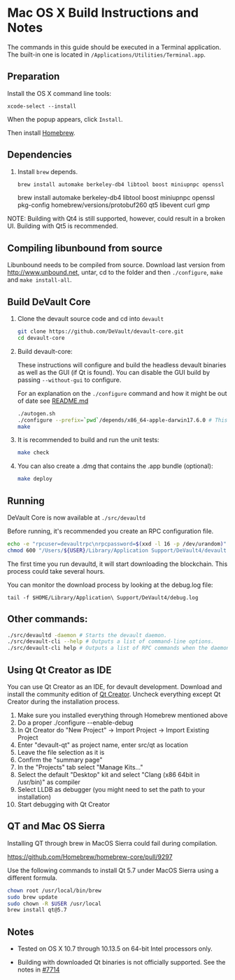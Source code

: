 # Mac OS X Build Instructions and Notes

The commands in this guide should be executed in a Terminal application.
The built-in one is located in `/Applications/Utilities/Terminal.app`.

## Preparation

Install the OS X command line tools:

`xcode-select --install`

When the popup appears, click `Install`.

Then install [Homebrew](http://brew.sh).

## Dependencies

1. Install `brew` depends.

    ```bash
    brew install automake berkeley-db4 libtool boost miniupnpc openssl pkg-config homebrew/core/protobuf260 qt5 libevent curl
    ```

    brew install automake berkeley-db4 libtool boost miniupnpc openssl pkg-config homebrew/versions/protobuf260 qt5 libevent curl gmp

NOTE: Building with Qt4 is still supported, however, could result in a broken UI. Building with Qt5 is recommended.

## Compiling libunbound from source

Libunbound needs to be compiled from source. Download last version from http://www.unbound.net, untar, cd to the folder and then `./configure`, `make` and `make install-all`.


## Build DeVault Core

1.  Clone the devault source code and cd into `devault`

    ```bash
    git clone https://github.com/DeVault/devault-core.git
    cd devault-core
    ```

2. Build devault-core:

    These instructions will configure and build the headless devault binaries as well as the GUI (if Qt is found).
    You can disable the GUI build by passing `--without-gui` to configure.

    For an explanation on the `./configure` command and how it might be out of date see [README.md](README.md)

    ```bash
    ./autogen.sh
    ./configure --prefix=`pwd`/depends/x86_64-apple-darwin17.6.0 # This command may be out of date due to OS updates
    make
    ```

3. It is recommended to build and run the unit tests:

    ```bash
    make check
    ```

4. You can also create a .dmg that contains the .app bundle (optional):

    ```bash
    make deploy
    ```

## Running

DeVault Core is now available at `./src/devaultd`

Before running, it's recommended you create an RPC configuration file.

```bash
echo -e "rpcuser=devaultrpc\nrpcpassword=$(xxd -l 16 -p /dev/urandom)" > "/Users/${USER}/Library/Application Support/DeVault4/devault.conf"
chmod 600 "/Users/${USER}/Library/Application Support/DeVault4/devault.conf"
```

The first time you run devaultd, it will start downloading the blockchain. This process could take several hours.

You can monitor the download process by looking at the debug.log file:

`tail -f $HOME/Library/Application\ Support/DeVault4/debug.log`

## Other commands:

```bash
./src/devaultd -daemon # Starts the devault daemon.
./src/devault-cli --help # Outputs a list of command-line options.
./src/devault-cli help # Outputs a list of RPC commands when the daemon is running.
```

## Using Qt Creator as IDE

You can use Qt Creator as an IDE, for devault development.
Download and install the community edition of [Qt Creator](https://www.qt.io/download/).
Uncheck everything except Qt Creator during the installation process.

1. Make sure you installed everything through Homebrew mentioned above
2. Do a proper ./configure --enable-debug
3. In Qt Creator do "New Project" -> Import Project -> Import Existing Project
4. Enter "devault-qt" as project name, enter src/qt as location
5. Leave the file selection as it is
6. Confirm the "summary page"
7. In the "Projects" tab select "Manage Kits..."
8. Select the default "Desktop" kit and select "Clang (x86 64bit in /usr/bin)" as compiler
9. Select LLDB as debugger (you might need to set the path to your installation)
10. Start debugging with Qt Creator

## QT and Mac OS Sierra

Installing QT through brew in MacOS Sierra could fail during compilation.

https://github.com/Homebrew/homebrew-core/pull/9297

Use the following commands to install Qt 5.7 under MacOS Sierra using a different formula.

```bash
chown root /usr/local/bin/brew
sudo brew update
sudo chown -R $USER /usr/local
brew install qt@5.7
```

## Notes

- Tested on OS X 10.7 through 10.13.5 on 64-bit Intel processors only.

- Building with downloaded Qt binaries is not officially supported. See the notes in [#7714](https://github.com/devault/devault/issues/7714)
